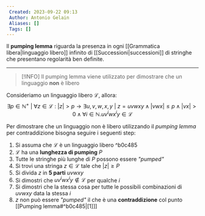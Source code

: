 ```yaml
---
 Created: 2023-09-22 09:13
 Author: Antonio Gelain
 Aliases: []
 Tags: []
---
```


Il **pumping lemma** riguarda la presenza in ogni [[Grammatica libera|linguaggio libero]] infinito di [[Successioni|successioni]] di stringhe che presentano regolarità ben definite.

---

>[!INFO] Il pumping lemma viene utilizzato per dimostrare che un linguaggio **non** è libero

Consideriamo un linguaggio libero $\mathcal{L}$, allora:
$$\exists p \in \mathbb{N}^{+}\ |\ \forall z \in \mathcal{L}\ :\ |z| > p \rightarrow \exists u, v, w, x, y\ |\ z = uvwxy \land |vwx| \le p \land |vx| > 0 \land \forall i \in \mathbb{N}.uv^{i}wx^{i}y \in \mathcal{L}$$

Per dimostrare che un linguaggio non è libero utilizzando il *pumping lemma* per contraddizione bisogna seguire i seguenti step:
1. Si assuma che $\mathcal{L}$ è un linguaggio libero ^b0c485
2. $\mathcal{L}$ ha una **lunghezza di pumping** $P$
3. Tutte le stringhe più lunghe di $P$ possono essere *"pumped"*
4. Si trovi una stringa $z \in \mathcal{L}$ tale che $|z| \ge P$
5. Si divida $z$ in **5 parti** $uvwxy$
6. Si dimostri che $uv^{i}wx^{i}y \notin \mathcal{L}$ per qualche $i$
7. Si dimostri che la stessa cosa per tutte le possibili combinazioni di $uvwxy$ data la stessa $i$
8. $z$ non può essere *"pumped"* il che è una **contraddizione** col punto [[Pumping lemma#^b0c485|[1]]]